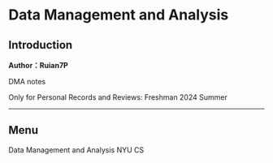 # Data Management and Analysis

## Introduction

**Author：Ruian7P**

DMA notes

Only for Personal Records and Reviews: Freshman 2024 Summer

----

## Menu

Data Management and Analysis NYU CS

